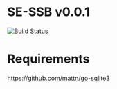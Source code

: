 # SE-SSB v0.0.1
[![Build Status](https://travis-ci.org/lemon37564/SE-SSB.svg?branch=main)](https://travis-ci.org/lemon37564/SE-SSB)

# Requirements
https://github.com/mattn/go-sqlite3
